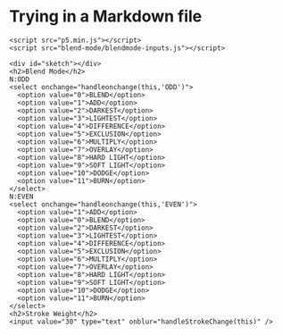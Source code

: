 # Trying in a Markdown file

    <script src="p5.min.js"></script>
    <script src="blend-mode/blendmode-inputs.js"></script>

    <div id="sketch"></div>
    <h2>Blend Mode</h2>
    N:ODD
    <select onchange="handleonchange(this,'ODD')">
      <option value="0">BLEND</option>
      <option value="1">ADD</option>
      <option value="2">DARKEST</option>
      <option value="3">LIGHTEST</option>
      <option value="4">DIFFERENCE</option>
      <option value="5">EXCLUSION</option>
      <option value="6">MULTIPLY</option>
      <option value="7">OVERLAY</option>
      <option value="8">HARD LIGHT</option>
      <option value="9">SOFT LIGHT</option>
      <option value="10">DODGE</option>
      <option value="11">BURN</option>
    </select>
    N:EVEN
    <select onchange="handleonchange(this,'EVEN')">
      <option value="1">ADD</option>
      <option value="0">BLEND</option>
      <option value="2">DARKEST</option>
      <option value="3">LIGHTEST</option>
      <option value="4">DIFFERENCE</option>
      <option value="5">EXCLUSION</option>
      <option value="6">MULTIPLY</option>
      <option value="7">OVERLAY</option>
      <option value="8">HARD LIGHT</option>
      <option value="9">SOFT LIGHT</option>
      <option value="10">DODGE</option>
      <option value="11">BURN</option>
    </select>
    <h2>Stroke Weight</h2>
    <input value="30" type="text" onblur="handleStrokeChange(this)" />